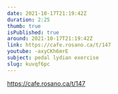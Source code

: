 ```yaml
---
date: 2021-10-17T21:19:42Z
duration: 2:25
thumb: true
isPublished: true
around: 2021-10-17T21:19:42Z
link: https://cafe.rosano.ca/t/147
youtube: -axyCKh6mrE
subject: pedal lydian exercise
slug: kuvqf6pc
---
```

https://cafe.rosano.ca/t/147
